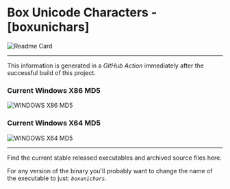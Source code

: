 # Box Unicode Characters - [boxunichars]

![Readme Card](https://github-readme-stats.vercel.app/api/pin/?username=Lateralus138&repo=boxunichars)

---

This information is generated in a *GitHub Action* immediately after the successful build of this project.

### Current Windows X86 MD5

![WINDOWS X86 MD5](https://img.shields.io/endpoint?url=https://raw.githubusercontent.com/Lateralus138/boxunichars/master/docs/json/boxunichars_x86_md5.json)

### Current Windows X64 MD5

![WINDOWS X64 MD5](https://img.shields.io/endpoint?url=https://raw.githubusercontent.com/Lateralus138/boxunichars/master/docs/json/boxunichars_x64_md5.json)

---

Find the current stable released executables and archived source files here.

For any version of the binary you&#39;ll probably want to change the name of the executable to just&#58; *`boxunichars`*&#46;
